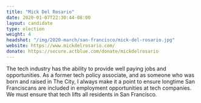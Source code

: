 ```yaml
---
title: "Mick Del Rosario"
date: 2020-01-07T22:30:44-08:00
layout: candidate
type: election
weight: 4
headshot: "/img/2020-march/san-francisco/mick-del-rosario.jpg"
website: https://www.mickdelrosario.com/
donate: https://secure.actblue.com/donate/mickdelrosario
---
```


The tech industry has the ability to provide well paying jobs and
opportunities. As a former tech policy associate, and as someone who was born
and raised in The City, I always make it a point to ensure longtime San
Franciscans are included in employment opportunities at tech companies. We must
ensure that tech lifts all residents in San Francisco.
